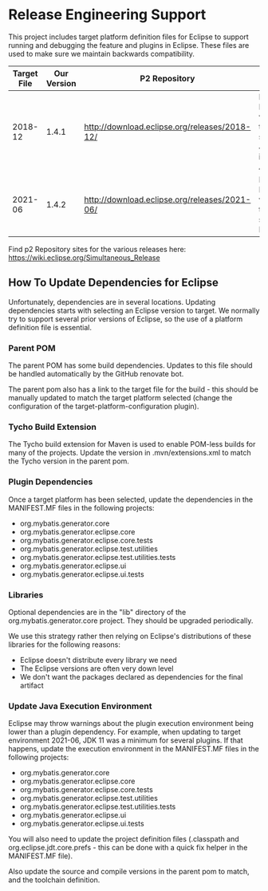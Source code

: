 # Release Engineering Support

This project includes target platform definition files for Eclipse to support running and debugging
the feature and plugins in Eclipse. These files are used to make sure we maintain backwards compatibility.

| Target File | Our Version | P2 Repository                                 | Notes                                                  |
|-------------|-------------|-----------------------------------------------|--------------------------------------------------------|
| 2018-12     | 1.4.1       | http://download.eclipse.org/releases/2018-12/ | First Eclipse version that supports Java 11 in the AST |
| 2021-06     | 1.4.2       | http://download.eclipse.org/releases/2021-06/ | First Eclipse version that supports M1 Mac             |

Find p2 Repository sites for the various releases here: https://wiki.eclipse.org/Simultaneous_Release

## How To Update Dependencies for Eclipse

Unfortunately, dependencies are in several locations. Updating dependencies starts with selecting an
Eclipse version to target. We normally try to support several prior versions of Eclipse, so the use
of a platform definition file is essential.

### Parent POM

The parent POM has some build dependencies. Updates to this file should be handled automatically
by the GitHub renovate bot.

The parent pom also has a link to the target file for the build - this should be manually
updated to match the target platform selected (change the configuration of the target-platform-configuration
plugin).

### Tycho Build Extension

The Tycho build extension for Maven is used to enable POM-less builds for many of the projects.
Update the version in .mvn/extensions.xml to match the Tycho version in the parent pom.

### Plugin Dependencies

Once a target platform has been selected, update the dependencies in the MANIFEST.MF files in the
following projects:

- org.mybatis.generator.core
- org.mybatis.generator.eclipse.core
- org.mybatis.generator.eclipse.core.tests
- org.mybatis.generator.eclipse.test.utilities
- org.mybatis.generator.eclipse.test.utilities.tests
- org.mybatis.generator.eclipse.ui
- org.mybatis.generator.eclipse.ui.tests

### Libraries

Optional dependencies are in the "lib" directory of the org.mybatis.generator.core project. They should be upgraded
periodically.

We use this strategy rather then relying on Eclipse's distributions of these libraries for the following reasons:

- Eclipse doesn't distribute every library we need
- The Eclipse versions are often very down level
- We don't want the packages declared as dependencies for the final artifact


### Update Java Execution Environment

Eclipse may throw warnings about the plugin execution environment being lower than a plugin dependency.
For example, when updating to target environment 2021-06, JDK 11 was a minimum for several plugins.
If that happens, update the execution environment in the MANIFEST.MF files in the
following projects:

- org.mybatis.generator.core
- org.mybatis.generator.eclipse.core
- org.mybatis.generator.eclipse.core.tests
- org.mybatis.generator.eclipse.test.utilities
- org.mybatis.generator.eclipse.test.utilities.tests
- org.mybatis.generator.eclipse.ui
- org.mybatis.generator.eclipse.ui.tests

You will also need to update the project definition files (.classpath and org.eclipse.jdt.core.prefs -
this can be done with a quick fix helper in the MANIFEST.MF file).

Also update the source and compile versions in the parent pom to match, and the toolchain definition.


